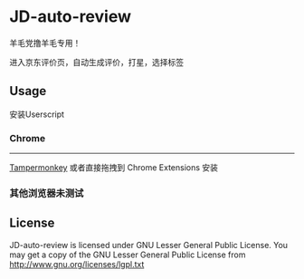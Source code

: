 # JD-auto-review

羊毛党撸羊毛专用！

进入京东评价页，自动生成评价，打星，选择标签

Usage
-----
安装Userscript

### Chrome
---

[Tampermonkey](https://chrome.google.com/webstore/detail/dhdgffkkebhmkfjojejmpbldmpobfkfo)
或者直接拖拽到 Chrome Extensions 安装

### 其他浏览器未测试

License
-------
JD-auto-review is licensed under GNU Lesser General Public License.
You may get a copy of the GNU Lesser General Public License from http://www.gnu.org/licenses/lgpl.txt
